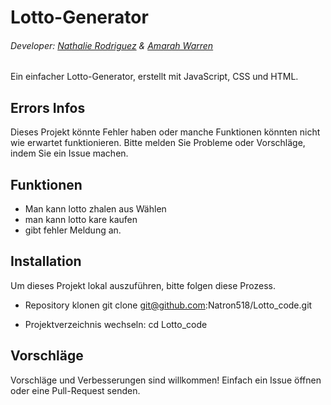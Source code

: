 # Lotto-Generator
###### Developer:  [Nathalie Rodriguez](https://github.com/Natron518) & [Amarah Warren](https://github.com/b1polarbear)
Ein einfacher Lotto-Generator, erstellt mit JavaScript, CSS und HTML.

## Errors Infos
Dieses Projekt könnte Fehler haben oder manche Funktionen könnten nicht wie erwartet funktionieren. Bitte melden Sie Probleme oder Vorschläge, indem Sie ein Issue machen.

## Funktionen
- Man kann lotto zhalen aus Wählen 
- man kann lotto kare kaufen
- gibt fehler Meldung an.

## Installation
Um dieses Projekt lokal auszuführen, bitte folgen diese Prozess.

- Repository klonen
  git clone  git@github.com:Natron518/Lotto_code.git

- Projektverzeichnis wechseln:
  cd Lotto_code

##  Vorschläge
Vorschläge und Verbesserungen sind willkommen!
Einfach ein Issue öffnen oder eine Pull-Request senden.
